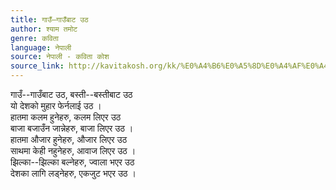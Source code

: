 ```yaml
---
title: गाउँ–गाउँबाट उठ
author: श्याम तमोट
genre: कविता
language: नेपाली
source: नेपाली - कविता कोश
source_link: http://kavitakosh.org/kk/%E0%A4%B6%E0%A5%8D%E0%A4%AF%E0%A4%BE%E0%A4%AE_%E0%A4%A4%E0%A4%AE%E0%A5%8B%E0%A4%9F
---
```


गाउँ--गाउँबाट उठ, बस्ती--बस्तीबाट उठ  
यो देशको मुहार फेर्नलाई उठ ।  
हातमा कलम हुनेहरु, कलम लिएर उठ  
बाजा बजाउँन जान्नेहरु, बाजा लिएर उठ ।  
हातमा औजार हुनेहरु, औजार लिएर उठ  
साथमा केही नहुनेहरु, आवाज लिएर उठ ।  
झिल्का--झिल्का बल्नेहरु, ज्वाला भएर उठ  
देशका लागि लड्नेहरु, एकजुट भएर उठ ।
